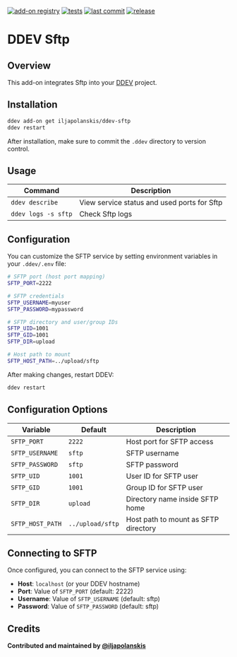 [![add-on registry](https://img.shields.io/badge/DDEV-Add--on_Registry-blue)](https://addons.ddev.com)
[![tests](https://github.com/iljapolanskis/ddev-sftp/actions/workflows/tests.yml/badge.svg?branch=main)](https://github.com/iljapolanskis/ddev-sftp/actions/workflows/tests.yml?query=branch%3Amain)
[![last commit](https://img.shields.io/github/last-commit/iljapolanskis/ddev-sftp)](https://github.com/iljapolanskis/ddev-sftp/commits)
[![release](https://img.shields.io/github/v/release/iljapolanskis/ddev-sftp)](https://github.com/iljapolanskis/ddev-sftp/releases/latest)

# DDEV Sftp

## Overview

This add-on integrates Sftp into your [DDEV](https://ddev.com/) project.

## Installation

```bash
ddev add-on get iljapolanskis/ddev-sftp
ddev restart
```

After installation, make sure to commit the `.ddev` directory to version control.

## Usage

| Command | Description |
| ------- | ----------- |
| `ddev describe` | View service status and used ports for Sftp |
| `ddev logs -s sftp` | Check Sftp logs |

## Configuration

You can customize the SFTP service by setting environment variables in your `.ddev/.env` file:

```bash
# SFTP port (host port mapping)
SFTP_PORT=2222

# SFTP credentials
SFTP_USERNAME=myuser
SFTP_PASSWORD=mypassword

# SFTP directory and user/group IDs
SFTP_UID=1001
SFTP_GID=1001
SFTP_DIR=upload

# Host path to mount
SFTP_HOST_PATH=../upload/sftp
```

After making changes, restart DDEV:

```bash
ddev restart
```

## Configuration Options

| Variable | Default | Description |
| -------- | ------- | ----------- |
| `SFTP_PORT` | `2222` | Host port for SFTP access |
| `SFTP_USERNAME` | `sftp` | SFTP username |
| `SFTP_PASSWORD` | `sftp` | SFTP password |
| `SFTP_UID` | `1001` | User ID for SFTP user |
| `SFTP_GID` | `1001` | Group ID for SFTP user |
| `SFTP_DIR` | `upload` | Directory name inside SFTP home |
| `SFTP_HOST_PATH` | `../upload/sftp` | Host path to mount as SFTP directory |

## Connecting to SFTP

Once configured, you can connect to the SFTP service using:
- **Host**: `localhost` (or your DDEV hostname)
- **Port**: Value of `SFTP_PORT` (default: 2222)
- **Username**: Value of `SFTP_USERNAME` (default: sftp)
- **Password**: Value of `SFTP_PASSWORD` (default: sftp)

## Credits

**Contributed and maintained by [@iljapolanskis](https://github.com/iljapolanskis)**
